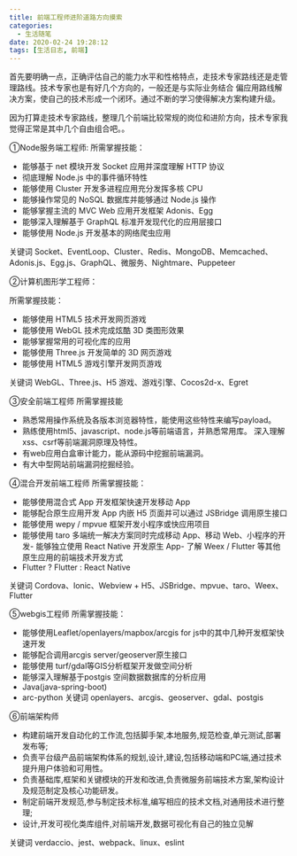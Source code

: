 ```yaml
---
title: 前端工程师进阶道路方向摸索
categories:
  - 生活随笔
date: 2020-02-24 19:28:12
tags: [生活日志, 前端]
---
```


首先要明确一点，正确评估自己的能力水平和性格特点，走技术专家路线还是走管理路线。技术专家也是有好几个方向的，一般还是与实际业务结合 偏应用路线解决方案，使自己的技术形成一个闭环。通过不断的学习使得解决方案构建升级。

因为打算走技术专家路线，整理几个前端比较常规的岗位和进阶方向，技术专家我觉得正常是其中几个自由组合吧。。

①Node服务端工程师:
所需掌握技能：
- 能够基于 net 模块开发 Socket 应用并深度理解 HTTP 协议
- 彻底理解 Node.js 中的事件循环特性
- 能够使用 Cluster 开发多进程应用充分发挥多核 CPU
- 能够操作常见的 NoSQL 数据库并能够通过 Node.js 操作
- 能够掌握主流的 MVC Web 应用开发框架 Adonis、Egg
- 能够深入理解基于 GraphQL 标准开发现代化的应用层接口
- 能够使用 Node.js 开发基本的网络爬虫应用

关键词
Socket、EventLoop、Cluster、Redis、MongoDB、Memcached、Adonis.js、Egg.js、GraphQL、微服务、Nightmare、Puppeteer 

②计算机图形学工程师：

所需掌握技能：
- 能够使用 HTML5 技术开发网页游戏
- 能够使用 WebGL 技术完成炫酷 3D 类图形效果
- 能够掌握常用的可视化库的应用
- 能够使用 Three.js 开发简单的 3D 网页游戏
- 能够使用 HTML5 游戏引擎开发网页游戏

关键词
WebGL、Three.js、H5 游戏、游戏引擎、Cocos2d-x、Egret 

③安全前端工程师
所需掌握技能

- 熟悉常用操作系统及各版本浏览器特性，能使用这些特性来编写payload。
- 熟练使用html5、javascript、node.js等前端语言，并熟悉常用库。
  深入理解xss、csrf等前端漏洞原理及特性。
- 有web应用白盒审计能力，能从源码中挖掘前端漏洞。
- 有大中型网站前端漏洞挖掘经验。

④混合开发前端工程师
所需掌握技能：

- 能够使用混合式 App 开发框架快速开发移动 App
- 能够配合原生应用开发 App 内嵌 H5 页面并可以通过 JSBridge 调用原生接口
- 能够使用 wepy / mpvue 框架开发小程序或快应用项目
- 能够使用 taro 多端统一解决方案同时完成移动 App、移动 Web、小程序的开发- 能够独立使用 React Native 开发原生 App- 了解 Weex / Flutter 等其他原生应用的前端技术开发方式
- Flutter ? Flutter : React Native

关键词
Cordova、Ionic、Webview + H5、JSBridge、mpvue、taro、Weex、Flutter

⑤webgis工程师
所需掌握技能：
- 能够使用Leaflet/openlayers/mapbox/arcgis for js中的其中几种开发框架快速开发
- 能够配合调用arcgis server/geoserver原生接口
- 能够使用 turf/gdal等GIS分析框架开发做空间分析
- 能够深入理解基于postgis 空间数据数据库的分析应用
- Java(java-spring-boot)
- arc-python
关键词
openlayers、arcgis、geoserver、gdal、postgis 

⑥前端架构师
- 构建前端开发自动化的工作流,包括脚手架,本地服务,规范检查,单元测试,部署发布等;
- 负责平台级产品前端架构体系的规划,设计,建设,包括移动端和PC端,通过技术提升用户体验和可用性。
- 负责基础库,框架和关键模块的开发和改进,负责微服务前端技术方案,架构设计及规范制定及核心功能研发。
- 制定前端开发规范,参与制定技术标准,编写相应的技术文档,对通用技术进行整理;
- 设计,开发可视化类库组件,对前端开发,数据可视化有自己的独立见解

关键词
verdaccio、jest、webpack、linux、eslint
